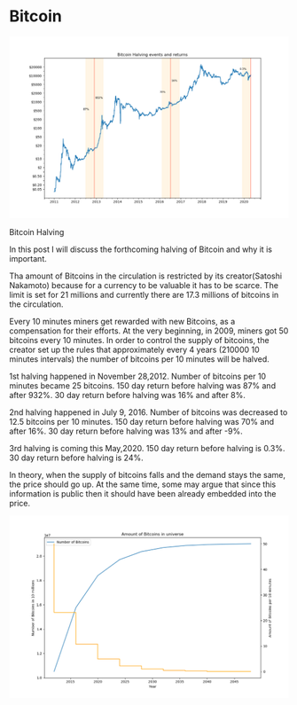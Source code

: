 # Bitcoin


![alt text](https://github.com/rustemshinkaruk/Bitcoin/blob/master/bitcoin.png)

Bitcoin Halving

In this post I will discuss the forthcoming halving of Bitcoin and why it is important.

Tha amount of Bitcoins in the circulation is restricted by its creator(Satoshi Nakamoto) because for a currency to be valuable it has to be scarce. The limit is set for 21 millions and currently there are 17.3 millions of bitcoins in the circulation. 

Every 10 minutes miners get rewarded with new Bitcoins, as a compensation for their efforts. At the very beginning, in 2009, miners got 50 bitcoins every 10 minutes. In order to control the supply of bitcoins, the creator set up the rules that approximately every 4 years (210000 10 minutes intervals) the number of bitcoins per 10 minutes will be halved. 

1st halving happened in November 28,2012. Number of bitcoins per 10 minutes became 25 bitcoins. 150 day return before halving was 87% and after 932%. 30 day return before halving was 16% and after 8%.

2nd halving happened in July 9, 2016. Number of bitcoins was decreased to 12.5 bitcoins per 10 minutes. 150 day return before halving was 70% and after 16%. 30 day return before halving was 13% and after -9%.


3rd halving is coming this May,2020. 150 day return before halving is 0.3%. 30 day return before halving is 24%.

In theory, when the supply of bitcoins falls and the demand stays the same, the price should go up. At the same time, some may argue that since this information is public then it should have been already embedded into the price. 



![alt text](https://github.com/rustemshinkaruk/Bitcoin/blob/master/21million.png)
